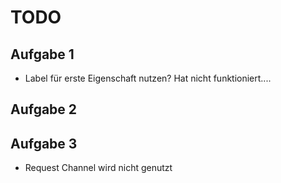 # TODO

## Aufgabe 1

+ Label für erste Eigenschaft nutzen? Hat nicht funktioniert.... 

## Aufgabe 2

## Aufgabe 3

+ Request Channel wird nicht genutzt
